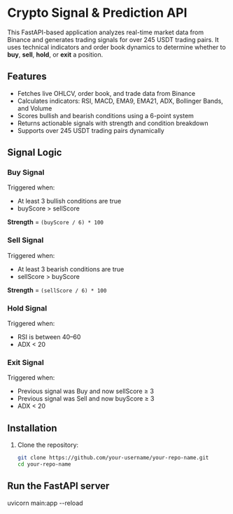 # Crypto Signal & Prediction API

This FastAPI-based application analyzes real-time market data from Binance and generates trading signals for over 245 USDT trading pairs. It uses technical indicators and order book dynamics to determine whether to **buy**, **sell**, **hold**, or **exit** a position.

## Features

- Fetches live OHLCV, order book, and trade data from Binance
- Calculates indicators: RSI, MACD, EMA9, EMA21, ADX, Bollinger Bands, and Volume
- Scores bullish and bearish conditions using a 6-point system
- Returns actionable signals with strength and condition breakdown
- Supports over 245 USDT trading pairs dynamically

## Signal Logic

### Buy Signal
Triggered when:
- At least 3 bullish conditions are true
- buyScore > sellScore

**Strength** = `(buyScore / 6) * 100`

### Sell Signal
Triggered when:
- At least 3 bearish conditions are true
- sellScore > buyScore

**Strength** = `(sellScore / 6) * 100`

### Hold Signal
Triggered when:
- RSI is between 40–60
- ADX < 20

### Exit Signal
Triggered when:
- Previous signal was Buy and now sellScore ≥ 3
- Previous signal was Sell and now buyScore ≥ 3
- ADX < 20

## Installation

1. Clone the repository:
   ```bash
   git clone https://github.com/your-username/your-repo-name.git
   cd your-repo-name

## Run the FastAPI server

uvicorn main:app --reload



